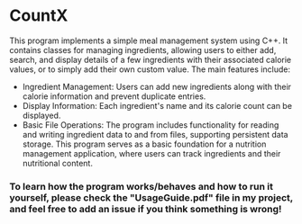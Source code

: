 # CountX
This program implements a simple meal management system using C++. It contains classes for managing ingredients, allowing users to either add, search, and display details of a few ingredients with their associated calorie values, or to simply add their own custom value. The main features include:
- Ingredient Management: Users can add new ingredients along with their calorie information and prevent duplicate entries.
- Display Information: Each ingredient's name and its calorie count can be displayed.
- Basic File Operations: The program includes functionality for reading and writing ingredient data to and from files, supporting persistent data storage.
This program serves as a basic foundation for a nutrition management application, where users can track ingredients and their nutritional content.
### To learn how the program works/behaves and how to run it yourself, please check the "UsageGuide.pdf" file in my project, and feel free to add an issue if you think something is wrong!
